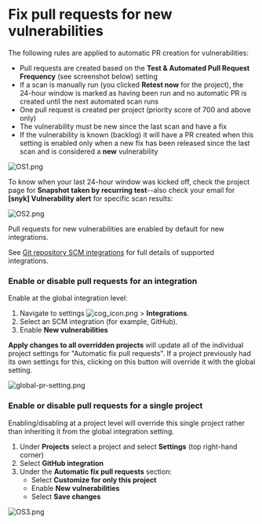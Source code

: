 # Fix pull requests for new vulnerabilities

The following rules are applied to automatic PR creation for vulnerabilities:

* Pull requests are created based on the **Test & Automated Pull Request Frequency** \(see screenshot below\) setting
* If a scan is manually run \(you clicked **Retest now** for the project\), the 24-hour window is marked as having been run and no automatic PR is created until the next automated scan runs
* One pull request is created per project \(priority score of 700 and above only\)
* The vulnerability must be new since the last scan and have a fix
* If the vulnerability is known \(backlog\) it will have a PR created when this setting is enabled only when a new fix has been released since the last scan and is considered a **new** vulnerability

![OS1.png](https://support.snyk.io/hc/article_attachments/4402318126481/OS1.png)

To know when your last 24-hour window was kicked off, check the project page for **Snapshot taken by recurring test**--also check your email for **\[snyk\] Vulnerability alert** for specific scan results:

![OS2.png](https://support.snyk.io/hc/article_attachments/4402318129425/OS2.png)

Pull requests for new vulnerabilities are enabled by default for new integrations.

See [Git repository SCM integrations](https://support.snyk.io/hc/en-us/sections/360001138098-Git-repository-SCM-integrations) for full details of supported integrations.

### Enable or disable pull requests for an integration

Enable at the global integration level:

1. Navigate to settings ![cog\_icon.png](https://support.snyk.io/hc/article_attachments/4402908592145/cog_icon.png) &gt; **Integrations**.
2. Select an SCM integration \(for example, GitHub\).
3. Enable **New vulnerabilities**

**Apply changes to all overridden projects** will update all of the individual project settings for "Automatic fix pull requests". If a project previously had its own settings for this, clicking on this button will override it with the global setting.

![global-pr-setting.png](https://support.snyk.io/hc/article_attachments/360020496137/global-pr-setting.png)

### Enable or disable pull requests for a single project

Enabling/disabling at a project level will override this single project rather than inheriting it from the global integration setting.

1. Under **Projects** select a project and select **Settings** \(top right-hand corner\)
2. Select **GitHub integration**
3. Under the **Automatic fix pull requests** section:
   * Select **Customize for only this project**
   * Enable **New vulnerabilities**
   * Select **Save changes**

![OS3.png](https://support.snyk.io/hc/article_attachments/4402318137361/OS3.png)

